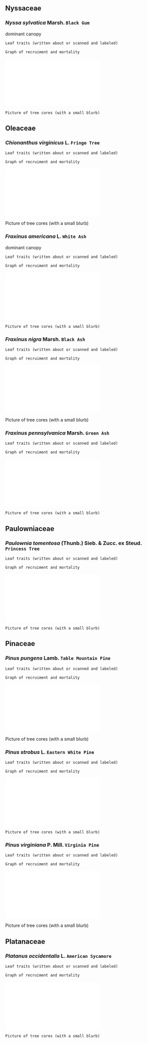 ## Nyssaceae
### *Nyssa sylvatica* Marsh. ```Black Gum```
dominant canopy

```Leaf traits (written about or scanned and labeled)```

```Graph of recruiment and mortality```

![description](maps_figures_tables/ch_3_US_range_maps/nyssa_sylvatica_map.html)

```Picture of tree cores (with a small blurb)```

## Oleaceae
### *Chionanthus virginicus* L.	```Fringe Tree```

```Leaf traits (written about or scanned and labeled)```

```Graph of recruiment and mortality```

![description](maps_figures_tables/ch_3_US_range_maps/chionanthus_virginicus_map.html)

Picture of tree cores (with a small blurb)

### *Fraxinus americana* L. ```White Ash```
dominant canopy

```Leaf traits (written about or scanned and labeled)```

```Graph of recruiment and mortality```

![description](maps_figures_tables/ch_3_US_range_maps/fraxinus_americana_map.html)

```Picture of tree cores (with a small blurb)```

### *Fraxinus nigra* Marsh.	```Black Ash```

```Leaf traits (written about or scanned and labeled)```

```Graph of recruiment and mortality```

![description](maps_figures_tables/ch_3_US_range_maps/fraxinus_nigra_map.html)

Picture of tree cores (with a small blurb)

### *Fraxinus pennsylvanica* Marsh.	```Green Ash```

```Leaf traits (written about or scanned and labeled)```

```Graph of recruiment and mortality```

![description](maps_figures_tables/ch_3_US_range_maps/fraxinus_pennsylvanica_map.html)

```Picture of tree cores (with a small blurb)```

## Paulowniaceae
### *Paulownia tomentosa*	(Thunb.) Sieb. & Zucc. ex Steud. ```Princess Tree```

```Leaf traits (written about or scanned and labeled)```

```Graph of recruiment and mortality```

![description](maps_figures_tables/ch_3_US_range_maps/paulownia_tomentosa_map.html)

```Picture of tree cores (with a small blurb)```

## Pinaceae
### *Pinus pungens*	Lamb. ```Table Mountain Pine```

```Leaf traits (written about or scanned and labeled)```

```Graph of recruiment and mortality```

![description](maps_figures_tables/ch_3_US_range_maps/pinus_pungens_map.html)

Picture of tree cores (with a small blurb)

### *Pinus strobus* L. ```Eastern White Pine```

```Leaf traits (written about or scanned and labeled)```

```Graph of recruiment and mortality```

![description](maps_figures_tables/ch_3_US_range_maps/pinus_strobus_map.html)

```Picture of tree cores (with a small blurb)```

### *Pinus virginiana* P. Mill.	```Virginia Pine```

```Leaf traits (written about or scanned and labeled)```

```Graph of recruiment and mortality```

![description](maps_figures_tables/ch_3_US_range_maps/pinus_virginiana_map.html)

Picture of tree cores (with a small blurb)

## Platanaceae
### *Platanus occidentalis* L. ```American Sycamore```

```Leaf traits (written about or scanned and labeled)```

```Graph of recruiment and mortality```

![description](maps_figures_tables/ch_3_US_range_maps/platanus_occidentalis_map.html)

```Picture of tree cores (with a small blurb)```
